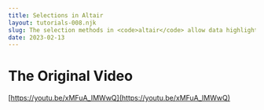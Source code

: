 ```yaml
---
title: Selections in Altair
layout: tutorials-008.njk
slug: The selection methods in <code>altair</code> allow data highlighting across different subplots, using legends to turn data on and off, and more.
date: 2023-02-13
---
```


# The Original Video

[https://youtu.be/xMFuA_IMWwQ](https://youtu.be/xMFuA_IMWwQ)
